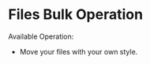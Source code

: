 Files Bulk Operation
=====================

Available Operation:

 - Move your files with your own style.

